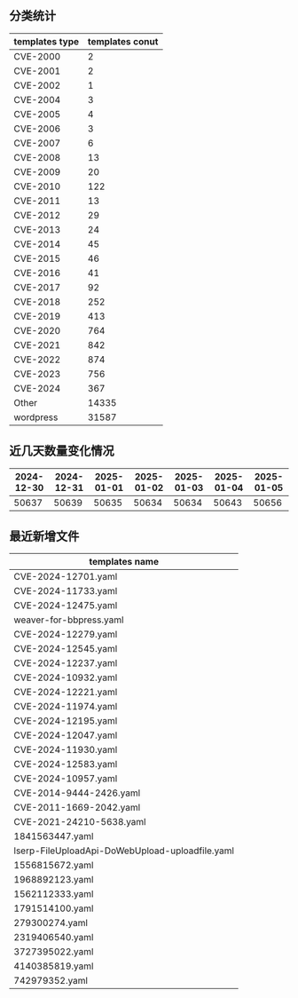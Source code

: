 ## 分类统计
| templates type | templates conut | 
| --- | --- |
| CVE-2000 | 2 |
| CVE-2001 | 2 |
| CVE-2002 | 1 |
| CVE-2004 | 3 |
| CVE-2005 | 4 |
| CVE-2006 | 3 |
| CVE-2007 | 6 |
| CVE-2008 | 13 |
| CVE-2009 | 20 |
| CVE-2010 | 122 |
| CVE-2011 | 13 |
| CVE-2012 | 29 |
| CVE-2013 | 24 |
| CVE-2014 | 45 |
| CVE-2015 | 46 |
| CVE-2016 | 41 |
| CVE-2017 | 92 |
| CVE-2018 | 252 |
| CVE-2019 | 413 |
| CVE-2020 | 764 |
| CVE-2021 | 842 |
| CVE-2022 | 874 |
| CVE-2023 | 756 |
| CVE-2024 | 367 |
| Other | 14335 |
| wordpress | 31587 |
## 近几天数量变化情况
|2024-12-30 | 2024-12-31 | 2025-01-01 | 2025-01-02 | 2025-01-03 | 2025-01-04 | 2025-01-05|
|--- | ------ | ------ | ------ | ------ | ------ | ---|
|50637 | 50639 | 50635 | 50634 | 50634 | 50643 | 50656|
## 最近新增文件
| templates name | 
| --- |
| CVE-2024-12701.yaml |
| CVE-2024-11733.yaml |
| CVE-2024-12475.yaml |
| weaver-for-bbpress.yaml |
| CVE-2024-12279.yaml |
| CVE-2024-12545.yaml |
| CVE-2024-12237.yaml |
| CVE-2024-10932.yaml |
| CVE-2024-12221.yaml |
| CVE-2024-11974.yaml |
| CVE-2024-12195.yaml |
| CVE-2024-12047.yaml |
| CVE-2024-11930.yaml |
| CVE-2024-12583.yaml |
| CVE-2024-10957.yaml |
| CVE-2014-9444-2426.yaml |
| CVE-2011-1669-2042.yaml |
| CVE-2021-24210-5638.yaml |
| 1841563447.yaml |
| lserp-FileUploadApi-DoWebUpload-uploadfile.yaml |
| 1556815672.yaml |
| 1968892123.yaml |
| 1562112333.yaml |
| 1791514100.yaml |
| 279300274.yaml |
| 2319406540.yaml |
| 3727395022.yaml |
| 4140385819.yaml |
| 742979352.yaml |

